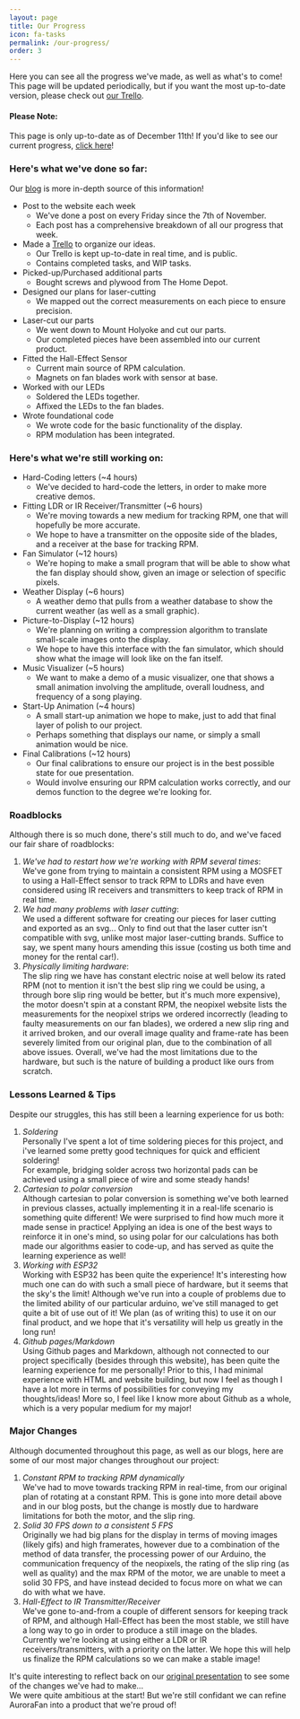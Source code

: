 ```yaml
---
layout: page
title: Our Progress
icon: fa-tasks
permalink: /our-progress/
order: 3
---
```


Here you can see all the progress we've made, as well as what's to come! <br /> This page will be updated periodically, but if you want the most up-to-date version, please check out [our Trello](https://trello.com/b/xxT0K6fK/aurora-fan-to-do "Our Trello"). 

#### **Please Note**: 
This page is only up-to-date as of December 11th! If you'd like to see our current progress, [click here](/blog/)!

### Here's what we've done so far: <br />
Our [blog](/blog/ "Our Blog") is more in-depth source of this information!
* Post to the website each week
    * We've done a post on every Friday since the 7th of November.
    * Each post has a comprehensive breakdown of all our progress that week.
* Made a [Trello](https://trello.com/b/xxT0K6fK/aurora-fan-to-do "Our Trello") to organize our ideas.
    * Our Trello is kept up-to-date in real time, and is public.
    * Contains completed tasks, and WIP tasks.
* Picked-up/Purchased additional parts
    * Bought screws and plywood from The Home Depot.
* Designed our plans for laser-cutting
    * We mapped out the correct measurements on each piece to ensure precision.
* Laser-cut our parts
    * We went down to Mount Holyoke and cut our parts.
    * Our completed pieces have been assembled into our current product.
* Fitted the Hall-Effect Sensor
    * Current main source of RPM calculation.
    * Magnets on fan blades work with sensor at base.
* Worked with our LEDs
    * Soldered the LEDs together.
    * Affixed the LEDs to the fan blades.
* Wrote foundational code
    * We wrote code for the basic functionality of the display.
    * RPM modulation has been integrated.

### Here's what we're still working on: <br />
* Hard-Coding letters (~4 hours)
  * We've decided to hard-code the letters, in order to make more creative demos.
* Fitting LDR or IR Receiver/Transmitter (~6 hours)
  * We're moving towards a new medium for tracking RPM, one that will hopefully be more accurate.
  * We hope to have a transmitter on the opposite side of the blades, and a receiver at the base for tracking RPM.
* Fan Simulator (~12 hours)
  * We're hoping to make a small program that will be able to show what the fan display should show, given an image or selection of specific pixels.
* Weather Display (~6 hours)
  * A weather demo that pulls from a weather database to show the current weather (as well as a small graphic).
* Picture-to-Display (~12 hours)
  * We're planning on writing a compression algorithm to translate small-scale images onto the display.
  * We hope to have this interface with the fan simulator, which should show what the image will look like on the fan itself.
* Music Visualizer (~5 hours)
  * We want to make a demo of a music visualizer, one that shows a small animation involving the amplitude, overall loudness, and frequency of a song playing.
* Start-Up Animation (~4 hours)
  * A small start-up animation we hope to make, just to add that final layer of polish to our project.
  * Perhaps something that displays our name, or simply a small animation would be nice.
* Final Calibrations (~12 hours)
  * Our final calibrations to ensure our project is in the best possible state for oue presentation. 
  * Would involve ensuring our RPM calculation works correctly, and our demos function to the degree we're looking for.

### Roadblocks
Although there is so much done, there's still much to do, and we've faced our fair share of roadblocks:
1. _We've had to restart how we're working with RPM several times_:
  <br />We've gone from trying to maintain a consistent RPM using a MOSFET to using a Hall-Effect sensor to track RPM to LDRs and have even considered using IR receivers and transmitters to keep track of RPM in real time.
1. _We had many problems with laser cutting_:
  <br />We used a different software for creating our pieces for laser cutting and exported as an svg... Only to find out that the laser cutter isn't compatible with svg, unlike most major laser-cutting brands. Suffice to say, we spent many hours amending this issue (costing us both time and money for the rental car!).
1. _Physically limiting hardware_:
  <br /> The slip ring we have has constant electric noise at well below its rated RPM (not to mention it isn't the best slip ring we could be using, a through bore slip ring would be better, but it's much more expensive), <br />the motor doesn't spin at a constant RPM, the neopixel website lists the measurements for the neopixel strips we ordered incorrectly (leading to faulty measurements on our fan blades), we ordered a new slip ring and it arrived broken, and our overall image quality and frame-rate has been severely limited from our original plan, due to the combination of all above issues.
  Overall, we've had the most limitations due to the hardware, but such is the nature of building a product like ours from scratch.

### Lessons Learned & Tips
Despite our struggles, this has still been a learning experience for us both:
1. _Soldering_
  <br />Personally I've spent a lot of time soldering pieces for this project, and i've learned some pretty good techniques for quick and efficient soldering!
  <br />For example, bridging solder across two horizontal pads can be achieved using a small piece of wire and some steady hands! 
1. _Cartesian to polar conversion_
  <br />Although cartesian to polar conversion is something we've both learned in previous classes, actually implementing it in a real-life scenario is something quite different! We were surprised to find how much more it made sense in practice! Applying an idea is one of the best ways to reinforce it in one's mind, so using polar for our calculations has both made our algorithms easier to code-up, and has served as quite the learning experience as well!
1. _Working with ESP32_
  <br />Working with ESP32 has been quite the experience! It's interesting how much one can do with such a small piece of hardware, but it seems that the sky's the limit! Although we've run into a couple of problems due to the limited ability of our particular arduino, we've still managed to get quite a bit of use out of it! We plan (as of writing this) to use it on our final product, and we hope that it's versatility will help us greatly in the long run! 
1. _Github pages/Markdown_
  <br />Using Github pages and Markdown, although not connected to our project specifically (besides through this website), has been quite the learning experience for me personally! Prior to this, I had minimal experience with HTML and website building, but now I feel as though I have a lot more in terms of possibilities for conveying my thoughts/ideas! More so, I feel like I know more about Github as a whole, which is a very popular medium for my major!

### Major Changes
Although documented throughout this page, as well as our blogs, here are some of our most major changes throughout our project:
1. _Constant RPM to tracking RPM dynamically_
  <br />We've had to move towards tracking RPM in real-time, from our original plan of rotating at a constant RPM. This is gone into more detail above and in our blog posts, but the change is mostly due to hardware limitations for both the motor, and the slip ring. 
1. _Solid 30 FPS down to a consistent 5 FPS_
  <br />Originally we had big plans for the display in terms of moving images (likely gifs) and high framerates, however due to a combination of the method of data transfer, the processing power of our Arduino, the communication frequency of the neopixels, the rating of the slip ring (as well as quality) and the max RPM of the motor, we are unable to meet a solid 30 FPS, and have instead decided to focus more on what we can do with what we have.
1. _Hall-Effect to IR Transmitter/Receiver_
  <br />We've gone to-and-from a couple of different sensors for keeping track of RPM, and although Hall-Effect has been the most stable, we still have a long way to go in order to produce a still image on the blades. Currently we're looking at using either a LDR or IR receivers/transmitters, with a priority on the latter. We hope this will help us finalize the RPM calculations so we can make a stable image! 

It's quite interesting to reflect back on our [original presentation](https://docs.google.com/presentation/d/17ro3u3oZ8lFYC3w88OtpE69kU2mOrf_581_JR-Ly-18/edit?usp=sharing "NeoPixel Display") to see some of the changes we've had to make...
<br />We were quite ambitious at the start! But we're still confidant we can refine AuroraFan into a product that we're proud of!